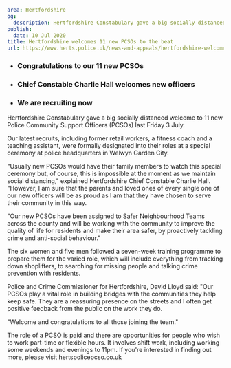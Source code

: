 ```yaml
area: Hertfordshire
og:
  description: Hertfordshire Constabulary gave a big socially distanced welcome to 11 new Police Community Support Officers (PCSOs) last Friday 3 July.
publish:
  date: 10 Jul 2020
title: Hertfordshire welcomes 11 new PCSOs to the beat
url: https://www.herts.police.uk/news-and-appeals/hertfordshire-welcomes-11-new-pcsos-to-the-beat-0339
```

* ### Congratulations to our 11 new PCSOs

 * ### Chief Constable Charlie Hall welcomes new officers

 * ### We are recruiting now

Hertfordshire Constabulary gave a big socially distanced welcome to 11 new Police Community Support Officers (PCSOs) last Friday 3 July.

Our latest recruits, including former retail workers, a fitness coach and a teaching assistant, were formally designated into their roles at a special ceremony at police headquarters in Welwyn Garden City.

"Usually new PCSOs would have their family members to watch this special ceremony but, of course, this is impossible at the moment as we maintain social distancing," explained Hertfordshire Chief Constable Charlie Hall. "However, I am sure that the parents and loved ones of every single one of our new officers will be as proud as I am that they have chosen to serve their community in this way.

"Our new PCSOs have been assigned to Safer Neighbourhood Teams across the county and will be working with the community to improve the quality of life for residents and make their area safer, by proactively tackling crime and anti-social behaviour."

The six women and five men followed a seven-week training programme to prepare them for the varied role, which will include everything from tracking down shoplifters, to searching for missing people and talking crime prevention with residents.

Police and Crime Commissioner for Hertfordshire, David Lloyd said: "Our PCSOs play a vital role in building bridges with the communities they help keep safe. They are a reassuring presence on the streets and I often get positive feedback from the public on the work they do.

"Welcome and congratulations to all those joining the team."

The role of a PCSO is paid and there are opportunities for people who wish to work part-time or flexible hours. It involves shift work, including working some weekends and evenings to 11pm. If you're interested in finding out more, please visit hertspolicepcso.co.uk
